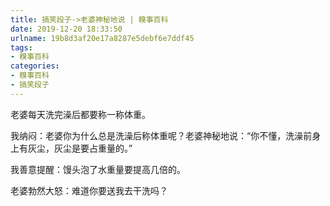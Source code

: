 ```yaml
---
title: 搞笑段子->老婆神秘地说 | 糗事百科
date: 2019-12-20 18:33:50
urlname: 19b8d3af20e17a8287e5debf6e7ddf45
tags: 
- 糗事百科
categories:
- 糗事百科
- 搞笑段子
---
```

老婆每天洗完澡后都要称一称体重。

我纳闷：老婆你为什么总是洗澡后称体重呢？老婆神秘地说：“你不懂，洗澡前身上有灰尘，灰尘是要占重量的。”

我善意提醒：馒头泡了水重量要提高几倍的。

老婆勃然大怒：难道你要送我去干洗吗？


